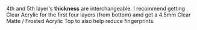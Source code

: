 4th and 5th layer's **thickness** are interchangeable. I recommend getting Clear Acrylic for the first four layers (from bottom) amd get a 4.5mm Clear Matte / Frosted Acrylic Top to also help reduce fingerprints.